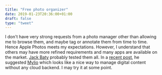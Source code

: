 ```yaml
---
title: "Free photo organizer"
date: 2019-01-23T20:36:00+01:00
draft: false
type: "tweet"
---
```


I don't have very strong requests from a photo manager other than allowing me to
browse them, and maybe tag or annotate them from time to time. Hence Apple
Photos meets my expectations. However, I understand that others may have more
refined requirements and many apps are available on the market. [Jack Baty](https://www.baty.net)
probably tested them all. In a [recent post](https://www.baty.blog/2019/mylio-as-a-photo-organizer), he suggested [Mylio](https://mylio.com) which looks like
a nice way to manage digital content without any cloud backend. I may try it at
some point.
